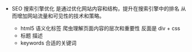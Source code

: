 - SEO
  搜索引擎优化 是通过优化网站内容和结构，提升在搜索引擎中的排名
  从而增加网站流量和可见性的技术和策略。

  - html5 语义化标签
    爬虫理解页面内容的层次和重要性
    反面是 div + css
  - 标题  描述
  - keywords 合适的关键词